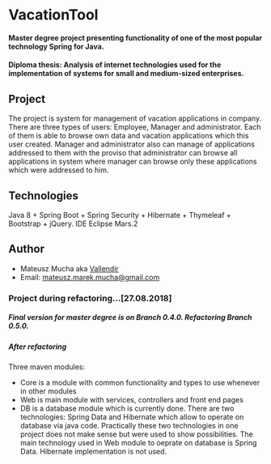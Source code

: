 # VacationTool
#### Master degree project presenting functionality of one of the most popular technology Spring for Java.
#### Diploma thesis: Analysis of internet technologies used for the implementation of systems for small and medium-sized enterprises.

## Project
The project is system for management of vacation applications in company. There are three types of users: Employee, Manager and administrator. Each of them is able to browse own data and vacation applications which this user created. Manager and administrator  also can manage of applications addressed to them with the proviso that administrator can browse all applications in system where manager can browse only these applications which were addressed to him.
## Technologies
Java 8 + Spring Boot + Spring Security + Hibernate + Thymeleaf + Bootstrap + jQuery. IDE Eclipse Mars.2

## Author
 - Mateusz Mucha aka [Vallendir](https://github.com/Vallendir) 
 - Email: mateusz.marek.mucha@gmail.com
 

### Project during refactoring...[27.08.2018]
##### Final version for master degree is on Branch 0.4.0. Refactoring Branch 0.5.0.
##### After refactoring
Three maven modules:
- Core is a module with common functionality and types to use whenever in other modules
- Web is main module with services, controllers and front end pages
- DB is a database module which is currently done. There are two technologies: Spring Data and Hibernate which allow to operate on database via java code. Practically these two technologies in one project does not make sense but were used to show possibilities. The main technology used in Web module to oeprate on database is Spring Data. Hibernate implementation is not used.

